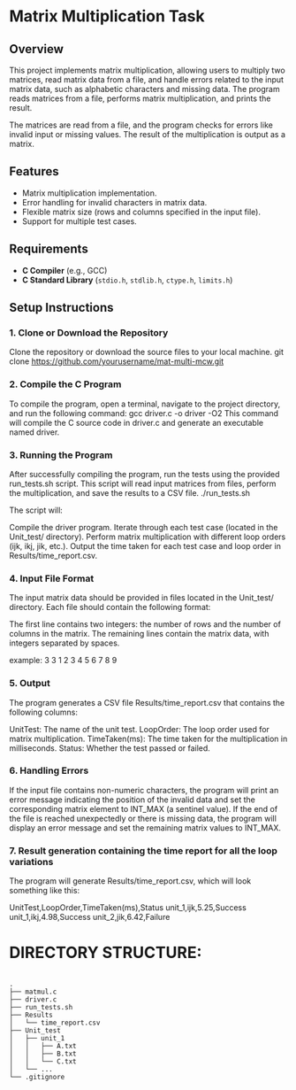 # Matrix Multiplication Task

## Overview
This project implements matrix multiplication, allowing users to multiply two matrices, read matrix data from a file, and handle errors related to the input matrix data, such as alphabetic characters and missing data. The program reads matrices from a file, performs matrix multiplication, and prints the result.

The matrices are read from a file, and the program checks for errors like invalid input or missing values. The result of the multiplication is output as a matrix.

## Features
- Matrix multiplication implementation.
- Error handling for invalid characters in matrix data.
- Flexible matrix size (rows and columns specified in the input file).
- Support for multiple test cases.

## Requirements
- **C Compiler** (e.g., GCC)
- **C Standard Library** (`stdio.h`, `stdlib.h`, `ctype.h`, `limits.h`)

## Setup Instructions

### 1. Clone or Download the Repository
Clone the repository or download the source files to your local machine.
git clone https://github.com/yourusername/mat-multi-mcw.git

### 2. Compile the C Program
To compile the program, open a terminal, navigate to the project directory, and run the following command:
gcc driver.c -o driver -O2
This command will compile the C source code in driver.c and generate an executable named driver.

### 3. Running the Program
After successfully compiling the program, run the tests using the provided run_tests.sh script. This script will read input matrices from files, perform the multiplication, and save the results to a CSV file.
./run_tests.sh

The script will:

Compile the driver program.
Iterate through each test case (located in the Unit_test/ directory).
Perform matrix multiplication with different loop orders (ijk, ikj, jik, etc.).
Output the time taken for each test case and loop order in Results/time_report.csv.

### 4. Input File Format
The input matrix data should be provided in files located in the Unit_test/ directory. Each file should contain the following format:

The first line contains two integers: the number of rows and the number of columns in the matrix.
The remaining lines contain the matrix data, with integers separated by spaces.

example:
3 3
1 2 3
4 5 6
7 8 9

### 5. Output
The program generates a CSV file Results/time_report.csv that contains the following columns:

UnitTest: The name of the unit test.
LoopOrder: The loop order used for matrix multiplication.
TimeTaken(ms): The time taken for the multiplication in milliseconds.
Status: Whether the test passed or failed.

### 6. Handling Errors
If the input file contains non-numeric characters, the program will print an error message indicating the position of the invalid data and set the corresponding matrix element to INT_MAX (a sentinel value).
If the end of the file is reached unexpectedly or there is missing data, the program will display an error message and set the remaining matrix values to INT_MAX.


### 7. Result generation containing the time report for all the loop variations
The program will generate Results/time_report.csv, which will look something like this:

UnitTest,LoopOrder,TimeTaken(ms),Status
unit_1,ijk,5.25,Success
unit_1,ikj,4.98,Success
unit_2,jik,6.42,Failure


# DIRECTORY STRUCTURE:
```

.
├── matmul.c
├── driver.c
├── run_tests.sh
├── Results
│   └── time_report.csv
├── Unit_test         
│   ├── unit_1
│   │   ├── A.txt
│   │   ├── B.txt
│   │   └── C.txt
│   └── ...
└── .gitignore

```


















